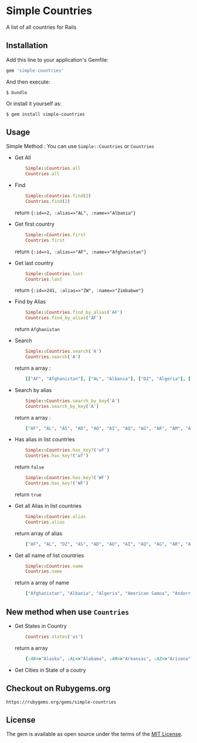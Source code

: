 # Simple Countries
A list of all countries for Rails

## Installation

Add this line to your application's Gemfile:

```ruby
gem 'simple-countries'
```

And then execute:

    $ bundle

Or install it yourself as:

    $ gem install simple-countries

## Usage
Simple Method :
You can use `` Simple::Countries `` or `` Countries ``

- Get All

    ```ruby
        Simple::Countries.all
        Countries.all
    ```
- Find

    ```ruby
        Simple::Countries.find(2)
        Countries.find(2)
    ```
    return `` {:id=>2, :alias=>"AL", :name=>"Albania"} ``

- Get first country

    ```ruby
        Simple::Countries.first
        Countries.first
    ```
    return `` {:id=>1, :alias=>"AF", :name=>"Afghanistan"} ``

- Get last country

    ```ruby
        Simple::Countries.last
        Countries.last
    ```
    return `` {:id=>241, :alias=>"ZW", :name=>"Zimbabwe"} ``

- Find by Alias

    ```ruby
        Simple::Countries.find_by_alias('AF')
        Countries.find_by_alias('AF')
    ```
    return `` Afghanistan ``

- Search

    ```ruby
        Simple::Countries.search('A')
        Countries.search('A')
    ```
    return a array :
    ```ruby
        [["AF", "Afghanistan"], ["AL", "Albania"], ["DZ", "Algeria"], ["AS", "American Samoa"], ["AD", "Andorra"], ["AO", "Angola"], ["AI", "Anguilla"], ["AQ", "Antarctica"], ["AG", "Antigua And Barbuda"], ["AR", "Argentina"], ["AM", "Armenia"], ["AW", "Aruba"], ["AU", "Australia"], ["AT", "Austria"], ["AZ", "Azerbaijan"], ["BA", "Bosnia And Herzegovina"], ["CF", "Central African Republic"], ["HM", "Heard Island And Mcdonald Islands"], ["LY", "Libyan Arab Jamahiriya"], ["AN", "Netherlands Antilles"], ["KN", "Saint Kitts And Nevis"], ["PM", "Saint Pierre And Miquelon"], ["VC", "Saint Vincent And The Grenadines"], ["ST", "Sao Tome And Principe"], ["SA", "Saudi Arabia"], ["ZA", "South Africa"], ["GS", "South Georgia And The South Sandwich Islands"], ["SJ", "Svalbard And Jan Mayen"], ["SY", "Syrian Arab Republic"], ["TT", "Trinidad And Tobago"], ["TC", "Turks And Caicos Islands"], ["AE", "United Arab Emirates"], ["WF", "Wallis And Futuna"]]
    ```

- Search by alias

    ```ruby
        Simple::Countries.search_by_key('A')
        Countries.search_by_key('A')
    ```
    return a array :

    ```ruby
        ["AF", "AL", "AS", "AD", "AO", "AI", "AQ", "AG", "AR", "AM", "AW", "AU", "AT", "AZ", "BA", "CA", "GA", "VA", "LA", "MA", "NA", "AN", "PA", "QA", "SA", "ZA", "UA", "AE"]
    ```

- Has alias in list countries

    ```ruby
        Simple::Countries.has_key?('wf')
        Countries.has_key?('wf')
    ```
    return `` false ``

    ```ruby
        Simple::Countries.has_key?('WF')
        Countries.has_key?('WF')
    ```
    return `` true ``

- Get all Alias in list countries

    ```ruby
        Simple::Countries.alias
        Countries.alias
    ```
    return array of alias

    ```ruby
        ["AF", "AL", "DZ", "AS", "AD", "AO", "AI", "AQ", "AG", "AR", "AM", "AW", "AU", "AT", "AZ", "BS", "BH", "BD", "BB", "BY", "BE", "BZ", "BJ", "BM", "BT", "BO", "BA", "BW", "BV", "BR", "IO", "BN", "BG", "BF", "BI", "KH", "CM", "CA", "CV", "KY", "CF", "TD", "CL", "CN", "CX", "CC", "CO", "KM", "CG", "CD", "CK", "CR", "CI", "HR", "CU", "CY", "CZ", "DK", "DJ", "DM", "DO", "TP", "EC", "EG", "SV", "GQ", "ER", "EE", "ET", "FK", "FO", "FJ", "FI", "FR", "GF", "PF", "TF", "GA", "GM", "GE", "DE", "GH", "GI", "GR", "GL", "GD", "GP", "GU", "GT", "GN", "GW", "GY", "HT", "HM", "VA", "HN", "HK", "HU", "IS", "IN", "ID", "IR", "IQ", "IE", "IL", "IT", "JM", "JP", "JO", "KZ", "KE", "KI", "KP", "KR", "KV", "KW", "KG", "LA", "LV", "LB", "LS", "LR", "LY", "LI", "LT", "LU", "MO", "MK", "MG", "MW", "MY", "MV", "ML", "MT", "MH", "MQ", "MR", "MU", "YT", "MX", "FM", "MD", "MC", "MN", "MS", "ME", "MA", "MZ", "MM", "NA", "NR", "NP", "NL", "AN", "NC", "NZ", "NI", "NE", "NG", "NU", "NF", "MP", "NO", "OM", "PK", "PW", "PS", "PA", "PG", "PY", "PE", "PH", "PN", "PL", "PT", "PR", "QA", "RE", "RO", "RU", "RW", "SH", "KN", "LC", "PM", "VC", "WS", "SM", "ST", "SA", "SN", "RS", "SC", "SL", "SG", "SK", "SI", "SB", "SO", "ZA", "GS", "ES", "LK", "SD", "SR", "SJ", "SZ", "SE", "CH", "SY", "TW", "TJ", "TZ", "TH", "TG", "TK", "TO", "TT", "TN", "TR", "TM", "TC", "TV", "UG", "UA", "AE", "GB", "US", "UM", "UY", "UZ", "VU", "VE", "VN", "VG", "VI", "WF", "EH", "YE", "ZM", "ZW"]
    ```

- Get all name of list countries

    ```ruby
        Simple::Countries.name
        Countries.name
    ```
    return a array of name

    ```ruby
        ["Afghanistan", "Albania", "Algeria", "American Samoa", "Andorra", "Angola", "Anguilla", "Antarctica", "Antigua And Barbuda", "Argentina", "Armenia", "Aruba", "Australia", "Austria", "Azerbaijan", "Bahamas", "Bahrain", "Bangladesh", "Barbados", "Belarus", "Belgium", "Belize", "Benin", "Bermuda", "Bhutan", "Bolivia", "Bosnia And Herzegovina", "Botswana", "Bouvet Island", "Brazil", "British Indian Ocean Territory", "Brunei Darussalam", "Bulgaria", "Burkina Faso", "Burundi", "Cambodia", "Cameroon", "Canada", "Cape Verde", "Cayman Islands", "Central African Republic", "Chad", "Chile", "China", "Christmas Island", "Cocos (keeling) Islands", "Colombia", "Comoros", "Congo", "Congo, The Democratic Republic Of The", "Cook Islands", "Costa Rica", "Cote D'ivoire", "Croatia", "Cuba", "Cyprus", "Czech Republic", "Denmark", "Djibouti", "Dominica", "Dominican Republic", "East Timor", "Ecuador", "Egypt", "El Salvador", "Equatorial Guinea", "Eritrea", "Estonia", "Ethiopia", "Falkland Islands (malvinas)", "Faroe Islands", "Fiji", "Finland", "France", "French Guiana", "French Polynesia", "French Southern Territories", "Gabon", "Gambia", "Georgia", "Germany", "Ghana", "Gibraltar", "Greece", "Greenland", "Grenada", "Guadeloupe", "Guam", "Guatemala", "Guinea", "Guinea-bissau", "Guyana", "Haiti", "Heard Island And Mcdonald Islands", "Holy See (vatican City State)", "Honduras", "Hong Kong", "Hungary", "Iceland", "India", "Indonesia", "Iran, Islamic Republic Of", "Iraq", "Ireland", "Israel", "Italy", "Jamaica", "Japan", "Jordan", "Kazakstan", "Kenya", "Kiribati", "Korea, Democratic People's Republic Of", "Korea, Republic Of", "Kosovo", "Kuwait", "Kyrgyzstan", "Lao People's Democratic Republic", "Latvia", "Lebanon", "Lesotho", "Liberia", "Libyan Arab Jamahiriya", "Liechtenstein", "Lithuania", "Luxembourg", "Macau", "Macedonia, The Former Yugoslav Republic Of", "Madagascar", "Malawi", "Malaysia", "Maldives", "Mali", "Malta", "Marshall Islands", "Martinique", "Mauritania", "Mauritius", "Mayotte", "Mexico", "Micronesia, Federated States Of", "Moldova, Republic Of", "Monaco", "Mongolia", "Montserrat", "Montenegro", "Morocco", "Mozambique", "Myanmar", "Namibia", "Nauru", "Nepal", "Netherlands", "Netherlands Antilles", "New Caledonia", "New Zealand", "Nicaragua", "Niger", "Nigeria", "Niue", "Norfolk Island", "Northern Mariana Islands", "Norway", "Oman", "Pakistan", "Palau", "Palestinian Territory, Occupied", "Panama", "Papua New Guinea", "Paraguay", "Peru", "Philippines", "Pitcairn", "Poland", "Portugal", "Puerto Rico", "Qatar", "Reunion", "Romania", "Russian Federation", "Rwanda", "Saint Helena", "Saint Kitts And Nevis", "Saint Lucia", "Saint Pierre And Miquelon", "Saint Vincent And The Grenadines", "Samoa", "San Marino", "Sao Tome And Principe", "Saudi Arabia", "Senegal", "Serbia", "Seychelles", "Sierra Leone", "Singapore", "Slovakia", "Slovenia", "Solomon Islands", "Somalia", "South Africa", "South Georgia And The South Sandwich Islands", "Spain", "Sri Lanka", "Sudan", "Suriname", "Svalbard And Jan Mayen", "Swaziland", "Sweden", "Switzerland", "Syrian Arab Republic", "Taiwan, Province Of China", "Tajikistan", "Tanzania, United Republic Of", "Thailand", "Togo", "Tokelau", "Tonga", "Trinidad And Tobago", "Tunisia", "Turkey", "Turkmenistan", "Turks And Caicos Islands", "Tuvalu", "Uganda", "Ukraine", "United Arab Emirates", "United Kingdom", "United States", "United States Minor Outlying Islands", "Uruguay", "Uzbekistan", "Vanuatu", "Venezuela", "Viet Nam", "Virgin Islands, British", "Virgin Islands, U.s.", "Wallis And Futuna", "Western Sahara", "Yemen", "Zambia", "Zimbabwe"]
    ```

## New method when use `` Countries ``
    
- Get States in Country

    ```ruby
        Countries.states('us')
    ```
    return a array
    
    ```ruby
        {:AK=>"Alaska", :AL=>"Alabama", :AR=>"Arkansas", :AZ=>"Arizona", :CA=>"California", :CO=>"Colorado", :CT=>"Connecticut", :DC=>"District of Columbia", :DE=>"Delaware", :FL=>"Florida", :GA=>"Georgia", :HI=>"Hawaii", :IA=>"Iowa", :ID=>"Idaho", :IL=>"Illinois", :IN=>"Indiana", :KS=>"Kansas", :KY=>"Kentucky", :LA=>"Louisiana", :MA=>"Massachusetts", :MD=>"Maryland", :ME=>"Maine", :MI=>"Michigan", :MN=>"Minnesota", :MO=>"Missouri", :MS=>"Mississippi", :MT=>"Montana", :NC=>"North Carolina", :ND=>"North Dakota", :NE=>"Nebraska", :NH=>"New Hampshire", :NJ=>"New Jersey", :NM=>"New Mexico", :NV=>"Nevada", :NY=>"New York", :OH=>"Ohio", :OK=>"Oklahoma", :OR=>"Oregon", :PA=>"Pennsylvania", :RI=>"Rhode Island", :SC=>"South Carolina", :SD=>"South Dakota", :TN=>"Tennessee", :TX=>"Texas", :UT=>"Utah", :VA=>"Virginia", :VT=>"Vermont", :WA=>"Washington", :WI=>"Wisconsin", :WV=>"West Virginia", :WY=>"Wyoming"}
    ```

- Get Cities in State of a coutry
## Checkout on Rubygems.org
    https://rubygems.org/gems/simple-countries

## License

The gem is available as open source under the terms of the [MIT License](http://opensource.org/licenses/MIT).


